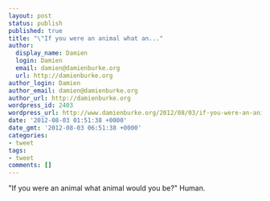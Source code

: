 ```yaml
---
layout: post
status: publish
published: true
title: "\"If you were an animal what an..."
author:
  display_name: Damien
  login: Damien
  email: damien@damienburke.org
  url: http://damienburke.org
author_login: Damien
author_email: damien@damienburke.org
author_url: http://damienburke.org
wordpress_id: 2403
wordpress_url: http://www.damienburke.org/2012/08/03/if-you-were-an-animal-what-an/
date: '2012-08-03 01:51:38 +0000'
date_gmt: '2012-08-03 06:51:38 +0000'
categories:
- tweet
tags:
- tweet
comments: []
---
```

<p>"If you were an animal what animal would you be?" Human.</p>
